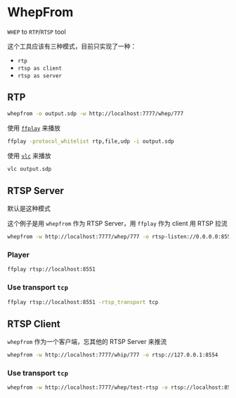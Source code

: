 # WhepFrom

`WHEP` to `RTP`/`RTSP` tool

这个工具应该有三种模式，目前只实现了一种：
- `rtp`
- `rtsp as client`
- `rtsp as server`

## RTP

```bash
whepfrom -o output.sdp -w http://localhost:7777/whep/777
```

使用 [`ffplay`](/guide/ffmpeg) 来播放

```bash
ffplay -protocol_whitelist rtp,file,udp -i output.sdp
```

使用 [`vlc`](/guide/vlc) 来播放

```bash
vlc output.sdp
```

## RTSP Server

默认是这种模式

这个例子是用 `whepfrom` 作为 RTSP Server，用 `ffplay` 作为 client 用 RTSP 拉流

```bash
whepfrom -w http://localhost:7777/whep/777 -o rtsp-listen://0.0.0.0:8551
```

### Player

```bash
ffplay rtsp://localhost:8551
```

### Use transport `tcp`

```bash
ffplay rtsp://localhost:8551 -rtsp_transport tcp
```

## RTSP Client

`whepfrom` 作为一个客户端，忘其他的 RTSP Server 来推流

```bash
whepfrom -w http://localhost:7777/whip/777 -o rtsp://127.0.0.1:8554
```

### Use transport `tcp`

```bash
whepfrom -w http://localhost:7777/whep/test-rtsp -o rtsp://localhost:8554/test-rtsp?transport=tcp
```

